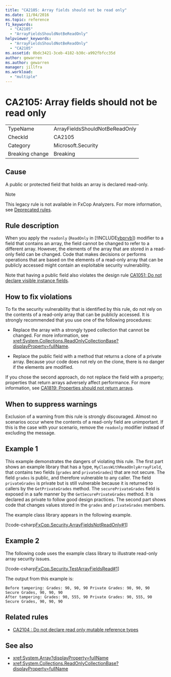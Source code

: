 ```yaml
---
title: "CA2105: Array fields should not be read only"
ms.date: 11/04/2016
ms.topic: reference
f1_keywords:
  - "CA2105"
  - "ArrayFieldsShouldNotBeReadOnly"
helpviewer_keywords:
  - "ArrayFieldsShouldNotBeReadOnly"
  - "CA2105"
ms.assetid: 0bdc3421-3ceb-4182-b30c-a992fbfcc35d
author: gewarren
ms.author: gewarren
manager: jillfra
ms.workload:
  - "multiple"
---
```

# CA2105: Array fields should not be read only

|||
|-|-|
|TypeName|ArrayFieldsShouldNotBeReadOnly|
|CheckId|CA2105|
|Category|Microsoft.Security|
|Breaking change|Breaking|

## Cause
A public or protected field that holds an array is declared read-only.

> [!NOTE]
> This legacy rule is not available in FxCop Analyzers. For more information, see [Deprecated rules](fxcop-rule-port-status.md#deprecated-rules).

## Rule description

When you apply the `readonly` (`ReadOnly` in [!INCLUDE[vbprvb](../code-quality/includes/vbprvb_md.md)]) modifier to a field that contains an array, the field cannot be changed to refer to a different array. However, the elements of the array that are stored in a read-only field can be changed. Code that makes decisions or performs operations that are based on the elements of a read-only array that can be publicly accessed might contain an exploitable security vulnerability.

Note that having a public field also violates the design rule [CA1051: Do not declare visible instance fields](../code-quality/ca1051.md).

## How to fix violations

To fix the security vulnerability that is identified by this rule, do not rely on the contents of a read-only array that can be publicly accessed. It is strongly recommended that you use one of the following procedures:

- Replace the array with a strongly typed collection that cannot be changed. For more information, see <xref:System.Collections.ReadOnlyCollectionBase?displayProperty=fullName>.

- Replace the public field with a method that returns a clone of a private array. Because your code does not rely on the clone, there is no danger if the elements are modified.

If you chose the second approach, do not replace the field with a property; properties that return arrays adversely affect performance. For more information, see [CA1819: Properties should not return arrays](../code-quality/ca1819.md).

## When to suppress warnings

Exclusion of a warning from this rule is strongly discouraged. Almost no scenarios occur where the contents of a read-only field are unimportant. If this is the case with your scenario, remove the `readonly` modifier instead of excluding the message.

## Example 1

This example demonstrates the dangers of violating this rule. The first part shows an example library that has a type, `MyClassWithReadOnlyArrayField`, that contains two fields (`grades` and `privateGrades`) that are not secure. The field `grades` is public, and therefore vulnerable to any caller. The field `privateGrades` is private but is still vulnerable because it is returned to callers by the `GetPrivateGrades` method. The `securePrivateGrades` field is exposed in a safe manner by the `GetSecurePrivateGrades` method. It is declared as private to follow good design practices. The second part shows code that changes values stored in the `grades` and `privateGrades` members.

The example class library appears in the following example.

[!code-csharp[FxCop.Security.ArrayFieldsNotReadOnly#1](../code-quality/codesnippet/CSharp/ca2105-array-fields-should-not-be-read-only_1.cs)]

## Example 2

The following code uses the example class library to illustrate read-only array security issues.

[!code-csharp[FxCop.Security.TestArrayFieldsRead#1](../code-quality/codesnippet/CSharp/ca2105-array-fields-should-not-be-read-only_2.cs)]

The output from this example is:

```text
Before tampering: Grades: 90, 90, 90 Private Grades: 90, 90, 90  Secure Grades, 90, 90, 90
After tampering: Grades: 90, 555, 90 Private Grades: 90, 555, 90  Secure Grades, 90, 90, 90
```

## Related rules

- [CA2104 : Do not declare read only mutable reference types](../code-quality/ca2104.md)

## See also

- <xref:System.Array?displayProperty=fullName>
- <xref:System.Collections.ReadOnlyCollectionBase?displayProperty=fullName>
